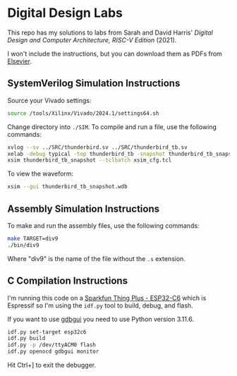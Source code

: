 # Digital Design Labs

This repo has my solutions to labs from Sarah and David Harris' _Digital Design and Computer Architecture, RISC-V Edition_ (2021).

I won't include the instructions, but you can download them as PDFs from [Elsevier](https://www.elsevier.com/books-and-journals/book-companion/9780128200643).

## SystemVerilog Simulation Instructions

Source your Vivado settings:

```bash
source /tools/Xilinx/Vivado/2024.1/settings64.sh
```

Change directory into `./SIM`.
To compile and run a file, use the following commands:

```bash
xvlog --sv ../SRC/thunderbird.sv ../SRC/thunderbird_tb.sv
xelab -debug typical -top thunderbird_tb -snapshot thunderbird_tb_snapshot
xsim thunderbird_tb_snapshot --tclbatch xsim_cfg.tcl  
```

To view the waveform:

```bash
xsim --gui thunderbird_tb_snapshot.wdb
```

## Assembly Simulation Instructions

To make and run the assembly files, use the following commands:

```bash
make TARGET=div9
./bin/div9
```

Where "div9" is the name of the file without the `.s` extension.

## C Compilation Instructions

I'm running this code on a [Sparkfun Thing Plus - ESP32-C6](https://www.sparkfun.com/products/22924) which is Espressif so I'm using the `idf.py` tool to build, debug, and flash.

If you want to use [gdbgui](https://www.gdbgui.com/) you need to use Python version 3.11.6.

```bash
idf.py set-target esp32c6
idf.py build
idf.py -p /dev/ttyACM0 flash
idf.py openocd gdbgui monitor
```

Hit Ctrl+] to exit the debugger.
